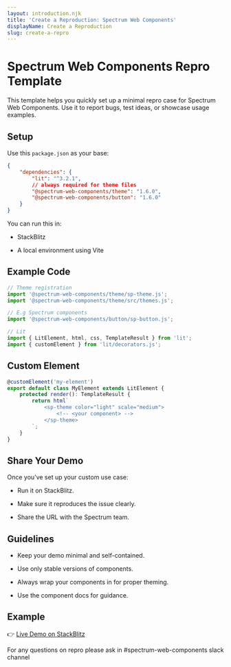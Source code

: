 ```yaml
---
layout: introduction.njk
title: 'Create a Reproduction: Spectrum Web Components'
displayName: Create a Reproduction
slug: create-a-repro
---
```


# Spectrum Web Components Repro Template

This template helps you quickly set up a minimal repro case for Spectrum Web Components. Use it to report bugs, test ideas, or showcase usage examples.

## Setup

Use this `package.json` as your base:

```json
{
    "dependencies": {
        "lit": "^3.2.1",
        // always required for theme files
        "@spectrum-web-components/theme": "1.6.0",
        "@spectrum-web-components/button": "1.6.0"
    }
}
```

You can run this in:

- StackBlitz

- A local environment using Vite

## Example Code

```js
// Theme registration
import '@spectrum-web-components/theme/sp-theme.js';
import '@spectrum-web-components/theme/src/themes.js';

// E.g Spectrum components
import '@spectrum-web-components/button/sp-button.js';

// Lit
import { LitElement, html, css, TemplateResult } from 'lit';
import { customElement } from 'lit/decorators.js';
```

## Custom Element

```ts
@customElement('my-element')
export default class MyElement extends LitElement {
    protected render(): TemplateResult {
        return html`
            <sp-theme color="light" scale="medium">
                <!-- <your component> -->
            </sp-theme>
        `;
    }
}
```

## Share Your Demo

Once you’ve set up your custom use case:

- Run it on StackBlitz.

- Make sure it reproduces the issue clearly.

- Share the URL with the Spectrum team.

## Guidelines

- Keep your demo minimal and self-contained.

- Use only stable versions of components.

- Always wrap your components in <sp-theme> for proper theming.

- Use the component docs for guidance.

## Example

👉 [Live Demo on StackBlitz](https://stackblitz.com/orgs/custom/SWC-Team/collections)

For any questions on repro please ask in #spectrum-web-components slack channel
